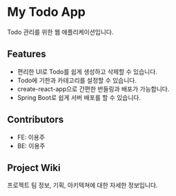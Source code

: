 # My Todo App

Todo 관리를 위한 웹 애플리케이션입니다.

## Features


- 편리한 UI로 Todo를 쉽게 생성하고 삭제할 수 있습니다.
- Todo에 기한과 카테고리를 설정할 수 있습니다.
- create-react-app으로 간편한 번들링과 배포가 가능합니다.
- Spring Boot로 쉽게 서버 배포를 할 수 있습니다.


## Contributors

- FE: 이용주
- BE: 이용주


## Project Wiki

프로젝트 팀 정보, 기획, 아키텍쳐에 대한 자세한 정보입니다.
